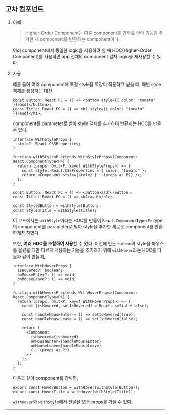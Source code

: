 ## 고차 컴포넌트

1. 이해

   > Higher-Order Component는 다른 component를 인자로 받아 기능을 추가한 새 component를 반환하는 component이다.

   여러 component에서 동일한 logic을 사용하려 할 때 HOC(Higher-Order Component)를 사용하면 app 전체의 component 걸쳐 logic을 재사용할 수 있다.

2. 사용

   예를 들어 여러 component에 특정 style을 똑같이 적용하고 싶을 때, 매번 style 객체를 생성하는 대신

   ```tsx
   const Button: React.FC = () => <button style={{ color: "tomato" }}>asdf</button>;
   const Title: React.FC = () => <h1 style={{ color: "tomato" }}>asdf</h1>;
   ```

   component를 parameter로 받아 style 객체를 추가하여 반환하는 HOC를 만들 수 있다.

   ```tsx
   interface WithStyleProps {
     style?: React.CSSProperties;
   }

   function withStyle<P extends WithStyleProps>(Component: React.ComponentType<P>) {
     return (props: Omit<P, keyof WithStyleProps>) => {
       const style: React.CSSProperties = { color: "tomato" };
       return <Component style={style} {...(props as P)} />;
     };
   }

   const Button: React.FC = () => <button>asdf</button>;
   const Title: React.FC = () => <h1>asdf</h1>;

   const StyledButton = withStyle(Button);
   const StyledTitle = withStyle(Title);
   ```

   이 코드에서는 `withStyle`이라는 HOC를 만들어 `React.ComponentType<P>` type의 component를 parameter로 받아 style을 추가한 새로운 component를 반환하게끔 하였다.

   또한, **여러 HOC를 조합하여 사용**할 수 있다. 이전에 만든 `button`의 style을 마우스를 올렸을 때만 다르게 적용하는 기능을 추가하기 위해 `withHover`라는 HOC를 다음과 같이 만들어,

   ```tsx
   interface WithHoverProps {
     isHovered?: boolean;
     onMouseEnter?: () => void;
     onMouseLeave?: () => void;
   }

   function withHover<P extends WithHoverProps>(Component: React.ComponentType<P>) {
     return (props: Omit<P, keyof WithHoverProps>) => {
       const [isHovered, setIsHovered] = React.useState(false);

       const handleMouseEnter = () => setIsHovered(true);
       const handleMouseLeave = () => setIsHovered(false);

       return (
         <Component
           isHovered={isHovered}
           onMouseEnter={handleMouseEnter}
           onMouseLeave={handleMouseLeave}
           {...(props as P)}
         />
       );
     };
   }
   ```

   다음과 같이 component를 감싸면,

   ```tsx
   export const HoverButton = withHover(withStyle(Button));
   export const HoverTitle = withHover(withStyle(Title));
   ```

   `withHover`와 `withStyle`에서 전달된 모든 props를 가질 수 있다.

---
